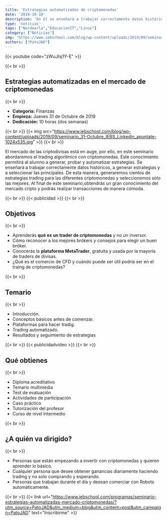 ```yaml
---
title: 'Estrategias automatizadas de criptomonedas'
date: '2019-10-10'
description: 'En él se enseñará a trabajar correctamente datos históricos, a generar estrategias y a seleccionar las principales para, de esta manera, generar cientos de estrategias trading para las diferentes criptomonedas y seleccionemos sólo las mejores.'
type: 'noticias'
tags: ["Nerdearla","EducacionIT","Linux"]
category: ["Noticias"]
img: 'https://www.iebschool.com/blog/wp-content/uploads/2019/09/seminario_31-Octubre_IEBS_Linkedin_apuntate-1024x535.jpg'
authors: ["PatoJAD"]
---
```


{{< youtube code="zWuJIsj1Y-E" >}}

{{< br >}}

## Estrategias automatizadas en el mercado de criptomonedas

{{< br >}}

* **Categoría:** Finanzas
* **Empieza:** Jueves 31 de Octubre de 2019
* **Dedicación:** 10 horas (dos semanas)

{{< br >}}
{{< img src="https://www.iebschool.com/blog/wp-content/uploads/2019/09/seminario_31-Octubre_IEBS_Linkedin_apuntate-1024x535.jpg" >}}
{{< br >}}

El mercado de las criptodivisas está en auge, por ello, en este seminario abordaremos el trading algorítmico con criptomonedas. Este conocimiento permitirá al alumno a generar, probar y automatizar estrategias.
Se enseñará a trabajar correctamente datos históricos, a generar estrategias y a seleccionar las principales. De esta manera, generaremos cientos de estrategias trading para las diferentes criptomonedas y seleccionemos sólo las mejores.
Al final de este seminario,obtendrás un gran conocimiento del mercado cripto y podrás realizar transacciones de manera cómoda.

{{< br >}}
{{< publicidad >}}
{{< br >}}

## Objetivos

{{< br >}}

* Aprenderás **qué es un trader de criptomonedas** y no un inversor.
* Cómo reconocer a los mejores brókers y consejos para elegir un buen bróker.
* Conocerás la **plataforma MetaTrader**, gratuita y usada por la mayoría de traders de divisas.
* ¿Qué es el comercio de CFD y cuándo puede ser útil podría ser en el traing de criptomonedas?

{{< br >}}

## Temario

{{< br >}}

* Introducción.
* Conceptos básicos antes de comenzar.
* Plataformas para hacer tradig.
* Trading automatizado.
* Resultados y seguimiento de estrategias

{{< br >}}
{{< publicidadvideo >}}
{{< br >}}

## Qué obtienes

{{< br >}}

* Diploma acreditativo
* Temario multimedia
* Test de evaluación
* Actividades de participación
* Caso práctico
* Tutorización del profesor
* Curso de nivel Intermedio

{{< br >}}

## ¿A quién va dirigido?

{{< br >}}

* Personas que están empezando a invertir con criptomonedas y quieren aprender lo básico.
* Cualquier persona que desee obtener ganancias diariamente haciendo trading y no solo comprando y esperando.
* Personas que trabajan durante el día y desean comerciar con Robots automáticamente.

{{< br >}}
{{< link url="https://www.iebschool.com/programas/seminario-estrategias-automatizadas-mercado-criptomonedas/?utm_source=PatoJAD&utm_medium=blog&utm_content=post&utm_campaign=PatoJAD" text="Inscribirme" >}}
